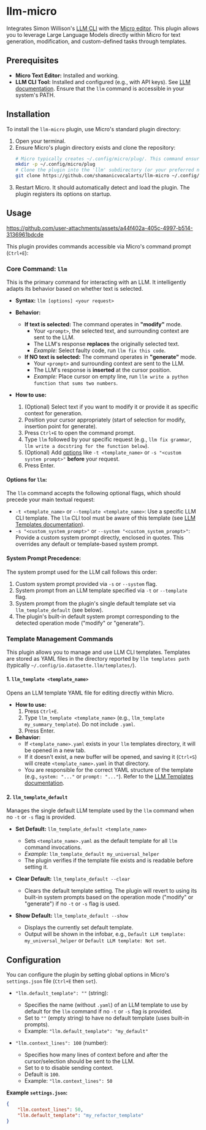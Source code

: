 # llm-micro

Integrates Simon Willison's [LLM CLI](https://github.com/simonw/llm) with the [Micro editor](https://github.com/zyedidia/micro).
This plugin allows you to leverage Large Language Models directly within Micro for text generation, modification, and custom-defined tasks through templates.

## Prerequisites

*   **Micro Text Editor:** Installed and working.
*   **LLM CLI Tool:** Installed and configured (e.g., with API keys). See [LLM documentation](https://llm.datasette.io/en/stable/). Ensure that the `llm` command is accessible in your system's PATH.

## Installation

To install the `llm-micro` plugin, use Micro's standard plugin directory:

1.  Open your terminal.
2.  Ensure Micro's plugin directory exists and clone the repository:
    ```bash
    # Micro typically creates ~/.config/micro/plug/. This command ensures it exists.
    mkdir -p ~/.config/micro/plug
    # Clone the plugin into the 'llm' subdirectory (or your preferred name)
    git clone https://github.com/shamanicvocalarts/llm-micro ~/.config/micro/plug/llm
    ```
3.  Restart Micro. It should automatically detect and load the plugin. The plugin registers its options on startup.

## Usage


https://github.com/user-attachments/assets/a44f402a-405c-4997-b514-3136961bdcde




This plugin provides commands accessible via Micro's command prompt (`Ctrl+E`):

### Core Command: `llm`

This is the primary command for interacting with an LLM. It intelligently adapts its behavior based on whether text is selected.

*   **Syntax:** `llm [options] <your request>`

*   **Behavior:**
    *   **If text is selected:** The command operates in **"modify"** mode.
        *   Your `<prompt>`, the selected text, and surrounding context are sent to the LLM.
        *   The LLM's response **replaces** the originally selected text.
        *   *Example:* Select faulty code, run `llm fix this code`.
    *   **If NO text is selected:** The command operates in **"generate"** mode.
        *   Your `<prompt>` and surrounding context are sent to the LLM.
        *   The LLM's response is **inserted** at the cursor position.
        *   *Example:* Place cursor on empty line, run `llm write a python function that sums two numbers`.

*   **How to use:**
    1.  (Optional) Select text if you want to modify it or provide it as specific context for generation.
    2.  Position your cursor appropriately (start of selection for modify, insertion point for generate).
    3.  Press `Ctrl+E` to open the command prompt.
    4.  Type `llm` followed by your specific request (e.g., `llm fix grammar`, `llm write a docstring for the function below`).
    5.  (Optional) Add [options](#options-for-llm) like `-t <template_name>` or `-s "<custom system prompt>"` **before** your request.
    6.  Press Enter.



#### Options for `llm`:

The `llm` command accepts the following optional flags, which should precede your main textual request:

*   `-t <template_name>` or `--template <template_name>`: Use a specific LLM CLI template. The `llm` CLI tool must be aware of this template (see [LLM Templates documentation](https://llm.datasette.io/en/stable/templates.html)).
*   `-s "<custom_system_prompt>"` or `--system "<custom_system_prompt>"`: Provide a custom system prompt directly, enclosed in quotes. This overrides any default or template-based system prompt.

#### System Prompt Precedence:

The system prompt used for the LLM call follows this order:

1.  Custom system prompt provided via `-s` or `--system` flag.
2.  System prompt from an LLM template specified via `-t` or `--template` flag.
3.  System prompt from the plugin's single default template set via `llm_template_default` (see below).
4.  The plugin's built-in default system prompt corresponding to the detected operation mode ("modify" or "generate").

### Template Management Commands

This plugin allows you to manage and use LLM CLI templates. Templates are stored as YAML files in the directory reported by `llm templates path` (typically `~/.config/io.datasette.llm/templates/`).

#### 1. `llm_template <template_name>`

Opens an LLM template YAML file for editing directly within Micro.

*   **How to use:**
    1.  Press `Ctrl+E`.
    2.  Type `llm_template <template_name>` (e.g., `llm_template my_summary_template`). Do not include `.yaml`.
    3.  Press Enter.
*   **Behavior:**
    *   If `<template_name>.yaml` exists in your `llm` templates directory, it will be opened in a new tab.
    *   If it doesn't exist, a new buffer will be opened, and saving it (`Ctrl+S`) will create `<template_name>.yaml` in that directory.
    *   You are responsible for the correct YAML structure of the template (e.g., `system: "..."` or `prompt: "..."`). Refer to the [LLM Templates documentation](https://llm.datasette.io/en/stable/templates.html).

#### 2. `llm_template_default`

Manages the single default LLM template used by the `llm` command when no `-t` or `-s` flag is provided.

*   **Set Default:** `llm_template_default <template_name>`
    *   Sets `<template_name>.yaml` as the default template for all `llm` command invocations.
    *   *Example:* `llm_template_default my_universal_helper`
    *   The plugin verifies if the template file exists and is readable before setting it.

*   **Clear Default:** `llm_template_default --clear`
    *   Clears the default template setting. The plugin will revert to using its built-in system prompts based on the operation mode ("modify" or "generate") if no `-t` or `-s` flag is used.

*   **Show Default:** `llm_template_default --show`
    *   Displays the currently set default template.
    *   Output will be shown in the infobar, e.g., `Default LLM template: my_universal_helper` or `Default LLM template: Not set`.



## Configuration

You can configure the plugin by setting global options in Micro's `settings.json` file (`Ctrl+E` then `set`).

*   `"llm.default_template": ""` (string):
    *   Specifies the name (without `.yaml`) of an LLM template to use by default for the `llm` command if no `-t` or `-s` flag is provided.
    *   Set to `""` (empty string) to have no default template (uses built-in prompts).
    *   Example: `"llm.default_template": "my_default"`

*   `"llm.context_lines": 100` (number):
    *   Specifies how many lines of context before and after the cursor/selection should be sent to the LLM.
    *   Set to `0` to disable sending context.
    *   Default is `100`.
    *   Example: `"llm.context_lines": 50`

**Example `settings.json`:**

```json
{
    "llm.context_lines": 50,
    "llm.default_template": "my_refactor_template"
}
